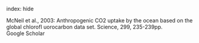 index: hide

<div class="Citation">

  <div class="Citation-body">
    <div class="Citation-text">McNeil et al., 2003: Anthropogenic CO2 uptake by the ocean based on the global chlorofl uorocarbon data set. <span class="Article-journal">Science, </span><span class="Article-volume">299, </span>235-239pp.</div>
    <div class="Citation-links">
      <div class="CitationLink" data-href="https://scholar.google.com/scholar?q=Anthropogenic+CO2+uptake+by+the+ocean+based+on+the+global+chlorofl+uorocarbon+data+set">
        <div class="CitationLink-icon CitationLink-Scholar"></div>
        <div class="CitationLink-text">Google Scholar</div>
      </div>
    </div>
  </div>
</div>


<div class="Citation-copy">

</div>